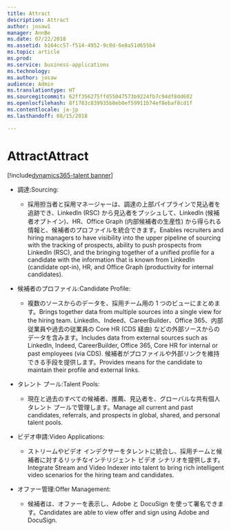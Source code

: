 ```yaml
---
title: Attract
description: Attract
author: josaw1
manager: AnnBe
ms.date: 07/22/2018
ms.assetid: b164cc57-f514-4952-9c0d-6e8a51d655b4
ms.topic: article
ms.prod: 
ms.service: business-applications
ms.technology: 
ms.author: josaw
audience: Admin
ms.translationtype: HT
ms.sourcegitcommit: 62ff356275ffd55047573b9224fb7c94df8dd602
ms.openlocfilehash: 8f1783c839935b8eb0ef59911b74ef8ebaf8cd1f
ms.contentlocale: ja-jp
ms.lasthandoff: 08/15/2018

---
```

#  <a name="attract"></a><span data-ttu-id="7f7bb-103">Attract</span><span class="sxs-lookup"><span data-stu-id="7f7bb-103">Attract</span></span>

[!include[dynamics365-talent banner](../../includes/dynamics365-talent.md)]



-   <span data-ttu-id="7f7bb-104">調達:</span><span class="sxs-lookup"><span data-stu-id="7f7bb-104">Sourcing:</span></span>

    -   <span data-ttu-id="7f7bb-105">採用担当者と採用マネージャーは、調達の上部パイプラインで見込者を追跡でき、LinkedIn (RSC) から見込者をプッシュして、LinkedIn (候補者オプトイン)、HR、Office Graph (内部候補者の生産性) から得られる情報と、候補者のプロファイルを統合できます。</span><span class="sxs-lookup"><span data-stu-id="7f7bb-105">Enables recruiters and hiring managers to have visibility into the upper pipeline of sourcing with the tracking of prospects, ability to push prospects from LinkedIn (RSC), and the bringing together of a unified profile for a candidate with the information that is known from LinkedIn (candidate opt-in), HR, and Office Graph (productivity for internal candidates).</span></span>

-   <span data-ttu-id="7f7bb-106">候補者のプロファイル:</span><span class="sxs-lookup"><span data-stu-id="7f7bb-106">Candidate Profile:</span></span>

    -   <span data-ttu-id="7f7bb-107">複数のソースからのデータを、採用チーム用の 1 つのビューにまとめます。</span><span class="sxs-lookup"><span data-stu-id="7f7bb-107">Brings together data from multiple sources into a single view for the hiring team.</span></span> <span data-ttu-id="7f7bb-108">LinkedIn、Indeed、CareerBuilder、Office 365、内部従業員や過去の従業員の Core HR (CDS 経由) などの外部ソースからのデータを含みます。</span><span class="sxs-lookup"><span data-stu-id="7f7bb-108">Includes data from external sources such as LinkedIn, Indeed, CareerBuilder, Office 365, Core HR for internal or past employees (via CDS).</span></span> <span data-ttu-id="7f7bb-109">候補者がプロファイルや外部リンクを維持できる手段を提供します。</span><span class="sxs-lookup"><span data-stu-id="7f7bb-109">Provides means for the candidate to maintain their profile and external links.</span></span>

-   <span data-ttu-id="7f7bb-110">タレント プール:</span><span class="sxs-lookup"><span data-stu-id="7f7bb-110">Talent Pools:</span></span>

    -   <span data-ttu-id="7f7bb-111">現在と過去のすべての候補者、推薦、見込者を、グローバルな共有個人タレント プールで管理します。</span><span class="sxs-lookup"><span data-stu-id="7f7bb-111">Manage all current and past candidates, referrals, and prospects in global, shared, and personal talent pools.</span></span>

-   <span data-ttu-id="7f7bb-112">ビデオ申請:</span><span class="sxs-lookup"><span data-stu-id="7f7bb-112">Video Applications:</span></span>

    -   <span data-ttu-id="7f7bb-113">ストリームやビデオ インデクサーをタレントに統合し、採用チームと候補者に対するリッチなインテリジェント ビデオ シナリオを提供します。</span><span class="sxs-lookup"><span data-stu-id="7f7bb-113">Integrate Stream and Video Indexer into talent to bring rich intelligent video scenarios for the hiring team and candidates.</span></span>

-   <span data-ttu-id="7f7bb-114">オファー管理:</span><span class="sxs-lookup"><span data-stu-id="7f7bb-114">Offer Management:</span></span>

    -   <span data-ttu-id="7f7bb-115">候補者は、オファーを表示し、Adobe と DocuSign を使って署名できます。</span><span class="sxs-lookup"><span data-stu-id="7f7bb-115">Candidates are able to view offer and sign using Adobe and DocuSign.</span></span>

